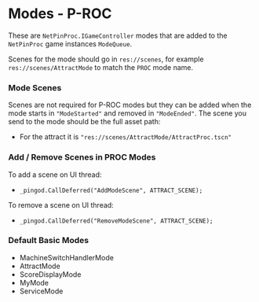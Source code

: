 # Modes - P-ROC

These are `NetPinProc.IGameController` modes that are added to the `NetPinProc` game instances `ModeQueue`.

Scenes for the mode should go in `res://scenes`, for example `res://scenes/AttractMode` to match the `PROC` mode name.

### Mode Scenes
Scenes are not required for P-ROC modes but they can be added when the mode starts in `"ModeStarted"` and removed in `"ModeEnded"`.
The scene you send to the mode should be the full asset path:
- For the attract it is `"res://scenes/AttractMode/AttractProc.tscn"`

### Add / Remove Scenes in PROC Modes
To add a scene on UI thread:
- `_pingod.CallDeferred("AddModeScene", ATTRACT_SCENE);`

To remove a scene on UI thread:
- `_pingod.CallDeferred("RemoveModeScene", ATTRACT_SCENE);`


### Default Basic Modes
- MachineSwitchHandlerMode
- AttractMode
- ScoreDisplayMode
- MyMode
- ServiceMode
